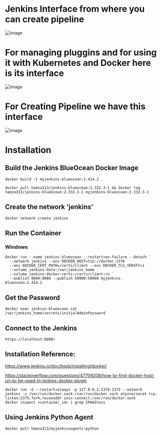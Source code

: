 # Jenkins Interface from where you can create pipeline
![image](https://github.com/user-attachments/assets/22ccbce2-9ee8-4329-92a4-1bf26dce8b20)

# For managing pluggins and for using it with Kubernetes and Docker here is its interface
![image](https://github.com/user-attachments/assets/bec98d0d-632f-4ec9-95d9-87cf6b2d3f68)

# For Creating Pipeline we have this interface
![image](https://github.com/user-attachments/assets/d8e04751-1fb9-49a7-bc0f-9d72e1e5b0d3)

# Installation
## Build the Jenkins BlueOcean Docker Image
```
docker build -t myjenkins-blueocean:2.414.2 .

docker pull hamza313/jenkins-blueocean:2.332.3-1 && docker tag hamza313/jenkins-blueocean:2.332.3-1 myjenkins-blueocean:2.332.3-1
```

## Create the network 'jenkins'
```
docker network create jenkins
```

## Run the Container
### Windows
```
docker run --name jenkins-blueocean --restart=on-failure --detach `
  --network jenkins --env DOCKER_HOST=tcp://docker:2376 `
  --env DOCKER_CERT_PATH=/certs/client --env DOCKER_TLS_VERIFY=1 `
  --volume jenkins-data:/var/jenkins_home `
  --volume jenkins-docker-certs:/certs/client:ro `
  --publish 8080:8080 --publish 50000:50000 myjenkins-blueocean:2.414.2
```


## Get the Password
```
docker exec jenkins-blueocean cat /var/jenkins_home/secrets/initialAdminPassword
```

## Connect to the Jenkins
```
https://localhost:8080/
```

## Installation Reference:
https://www.jenkins.io/doc/book/installing/docker/

https://stackoverflow.com/questions/47709208/how-to-find-docker-host-uri-to-be-used-in-jenkins-docker-plugin
```
docker run -d --restart=always -p 127.0.0.1:2376:2375 --network jenkins -v /var/run/docker.sock:/var/run/docker.sock alpine/socat tcp-listen:2375,fork,reuseaddr unix-connect:/var/run/docker.sock
docker inspect <container_id> | grep IPAddress
```

## Using Jenkins Python Agent
```
docker pull hamza313/myjenkinsagents:python
```
